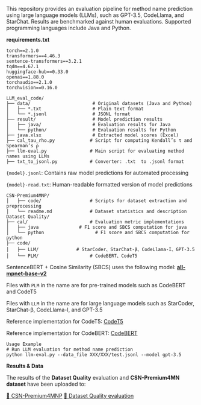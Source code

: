 This repository provides an evaluation pipeline for method name prediction using large language models (LLMs), such as GPT-3.5, CodeLlama, and StarChat. Results are benchmarked against human evaluations. Supported programming languages include Java and Python.

**requirements.txt**

```
torch==2.1.0
transformers==4.46.3
sentence-transformers==3.2.1
tqdm==4.67.1
huggingface-hub==0.33.0
openai==1.88.0
torchaudio==2.1.0
torchvision==0.16.0
```

```
LLM_eval_code/
├── data/                       # Original datasets (Java and Python)
│   ├── *.txt                   # Plain text format
│   └── *.jsonl                 # JSONL format
├── result/                     # Model prediction results
│   ├── java/                   # Evaluation results for Java
│   └── python/                 # Evaluation results for Python
├── java.xlsx                   # Extracted model scores (Excel)
├── cal_tau_rho.py             # Script for computing Kendall’s τ and Spearman’s ρ
├── llm-eval.py                # Main script for evaluating method names using LLMs
├── txt_to_jsonl.py            # Converter: .txt  to .jsonl format
```

`{model}.jsonl`: Contains raw model predictions for automated processing

`{model}-read.txt`: Human-readable formatted version of model predictions

```
CSN-Premium4MNP/
│   ├── code/                  # Scripts for dataset extraction and preprocessing
│   └── readme.md              # Dataset statistics and description
Dataset Quality/
├── cal/                       # Evaluation metric implementations
│   ├── java               # F1 score and SBCS computation for java
│   └── python                   # F1 score and SBCS computation for python
├── code/
│   ├── LLM/              # StarCoder、StarChat-β、CodeLlama-I、GPT-3.5
│   └── PLM/                   # CodeBERT、CodeT5
```

SentenceBERT + Cosine Similarity (SBCS) uses the following model: [**all-mpnet-base-v2**](https://huggingface.co/sentence-transformers/all-mpnet-base-v2)

Files with `PLM` in the name are for pre-trained models such as CodeBERT and CodeT5

Files with `LLM` in the name are for large language models such as StarCoder, StarChat-β, CodeLlama-I, and GPT-3.5

Reference implementation for CodeT5: [CodeT5](https://github.com/salesforce/CodeT5/tree/main/CodeT5)

Reference implementation for CodeBERT: [CodeBERT](https://github.com/microsoft/CodeBERT/tree/master/CodeBERT/code2nl)

```
Usage Example
# Run LLM evaluation for method name prediction
python llm-eval.py --data_file XXX/XXX/test.jsonl --model gpt-3.5
```

**Results & Data**

The results of the **Dataset Quality** evaluation and  **CSN-Premium4MN dataset** have been uploaded to:

[📂 CSN-Premium4MNP](https://drive.google.com/drive/folders/1HEt58MW8tvJrwLvgDQ4Cx6BW9kQuHWj2)
[📂 Dataset Quality evaluation](https://drive.google.com/drive/folders/12uZTmvSVSQ19dRysaANY32bgTJ3yt6OA)

